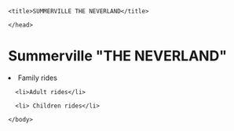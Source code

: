 <html lang="en">

  <head>

    <title>SUMMERVILLE THE NEVERLAND</title>

    </head>

  <body>
      <h1> Summerville "THE NEVERLAND"</h1>
      <li>Family rides</li>

      <li>Adult rides</li>

      <li> Children rides</li>

    </body>

  </html>
